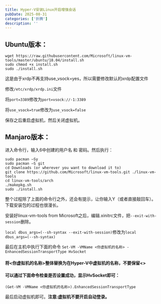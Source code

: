 ```yaml
---
title: Hyper-V安装Linux开启增强会话
pubDate: 2025-08-31
categories: ['折腾']
description: ''
---
```


## Ubuntu版本：
```
wget https://raw.githubusercontent.com/Microsoft/linux-vm-tools/master/ubuntu/18.04/install.sh
sudo chmod +x install.sh
sudo ./install.sh
```

这是由于xrdp不再支持use_vsock=yes，所以需要修改默认的xrdp配置文件

修改```/etc/xrdp/xrdp.ini```文件

将```port=3389```修改为```port=vsock://-1:3389```

将```use_vsock=true```修改为```use_vsock=false```

保存之后重启虚拟机，然后关闭虚拟机。

## Manjaro版本：

进入命令行，输入6中创建的用户名 和 密码。然后执行：
````
sudo pacman –Sy
sudo pacman –S git
cd Downloads (or wherever you want to download it to)
git clone https://github.com/Microsoft/linux-vm-tools.git ./linux-vm-tools
cd linux-vm-tools/arch
./makepkg.sh
sudo ./install.sh
````
整个过程除了上面的命令行之外，还会有提示，让你输入Y（或者直接敲回车）。下载安装包的过程也很漫长。

安装好linux-vm-tools from Microsoft之后，编辑.xinitrc文件，把```--exit-with-session```删除。

```local dbus_args=(--sh-syntax --exit-with-session)```修改为```local dbus_args=(--sh-syntax)```

最后在主机中执行下面的命令
```Set-VM -VMName <你虚拟机的名称> -EnhancedSessionTransportType HvSocket```

#### 将<你虚拟机的名称>整体替换为在Hyper-V中虚拟机的名称，不要保留<>

#### 可以通过下面命令检查是否设置成功，显示HvSocket即可：

``(Get-VM -VMName <你虚拟机的名称>).EnhancedSessionTransportType``

最后启动虚拟机即可。**注意:虚拟机不要开启自动登录。**